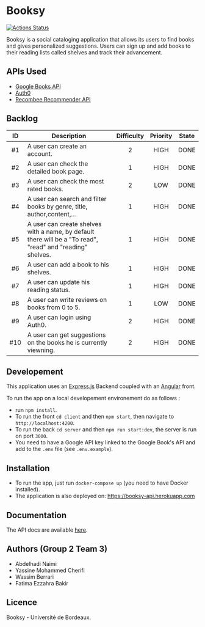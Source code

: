 # Booksy

[![Actions Status](https://github.com/abdelhadinaimi/booksy/workflows/build/badge.svg)](https://github.com/abdelhadinaimi/booksy/actions)

Booksy is a social cataloging application that allows its users to find books and gives personalized suggestions. Users can sign up and add books to their reading lists called shelves and track their advancement.

## APIs Used
- [Google Books API](https://developers.google.com/books)
- [Auth0](http://auth0.com/)
- [Recombee Recommender API](https://www.recombee.com/)

## Backlog

| ID | Description | Difficulty | Priority  | State |
|:-:|--|:-:|:-:|:-:|
| #1 | A user can create an account.| 2 | HIGH | DONE |
| #2 | A user can check the detailed book page.| 1 | HIGH | DONE |
| #3 | A user can check the most rated books.| 2 | LOW | DONE |
| #4 | A user can search and filter books by genre, title, author,content,...| 1 | HIGH | DONE |
| #5 | A user can create shelves with a name, by default there will be a "To read", "read" and "reading" shelves.| 1 | HIGH | DONE |
| #6 | A user can add a book to his shelves.| 1 | HIGH | DONE |
| #7 | A user can update his reading status.| 1 | HIGH | DONE |
| #8 | A user can write reviews on books from 0 to 5.| 1 | LOW | DONE |
| #9 | A user can login using Auth0.| 2 | HIGH | DONE |
| #10 | A user can get suggestions on the books he is currently viewning.| 2 | HIGH | DONE |

## Developement
This application uses an [Express.js](https://expressjs.com/) Backend coupled with an [Angular](https://angular.io/) front.

To run the app on a local developement environement do as follows :
- run `npm install`.
- To run the front `cd client` and then `npm start`, then navigate to `http://localhost:4200`.
- To run the back `cd server` and then `npm run start:dev`, the server is run on port `3000`.
- You need to have a Google API key linked to the Google Book's API and add to the `.env` file (see `.env.example`).

## Installation
- To run the app, just run `docker-compose up`  (you need to have Docker installed).
- The application is also deployed on: https://booksy-api.herokuapp.com


## Documentation
The API docs are available [here](https://booksy-api.herokuapp.com/api-docs/).

## Authors (Group 2 Team 3)
- Abdelhadi Naimi
- Yassine Mohammed Cherifi
- Wassim Berrari
- Fatima Ezzahra Bakir

## Licence


Booksy - Université de Bordeaux.

